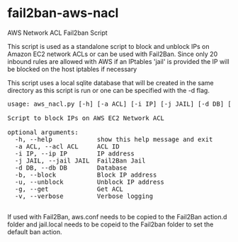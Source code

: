 # fail2ban-aws-nacl
AWS Network ACL Fail2ban Script

This script is used as a standalone script to block and unblock IPs on Amazon EC2 network ACLs or can be used with Fail2Ban. Since only 20 inbound rules are allowed with AWS if an IPtables 'jail' is provided the IP will be blocked on the host iptables 
if necessary

This script uses a local sqlite database that will be created in the same directory as this script is run or one can be specified with the -d flag.

<pre>
usage: aws_nacl.py [-h] [-a ACL] [-i IP] [-j JAIL] [-d DB] [-b] [-u] [-g] [-v]

Script to block IPs on AWS EC2 Network ACL

optional arguments:
  -h, --help            show this help message and exit
  -a ACL, --acl ACL     ACL ID
  -i IP, --ip IP        IP address
  -j JAIL, --jail JAIL  Fail2Ban Jail
  -d DB, --db DB        Database
  -b, --block           Block IP address
  -u, --unblock         Unblock IP address
  -g, --get             Get ACL
  -v, --verbose         Verbose logging
  </pre>
  
  If used with Fail2Ban, aws.conf needs to be copied to the Fail2Ban action.d folder and jail.local needs to be copeid to the Fail2ban folder to set the default ban action.
  
  
